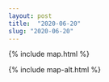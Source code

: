 ```yaml
---
layout: post
title:  "2020-06-20"
slug: "2020-06-20"
---
```

{% include map.html %}

{% include map-alt.html %}
